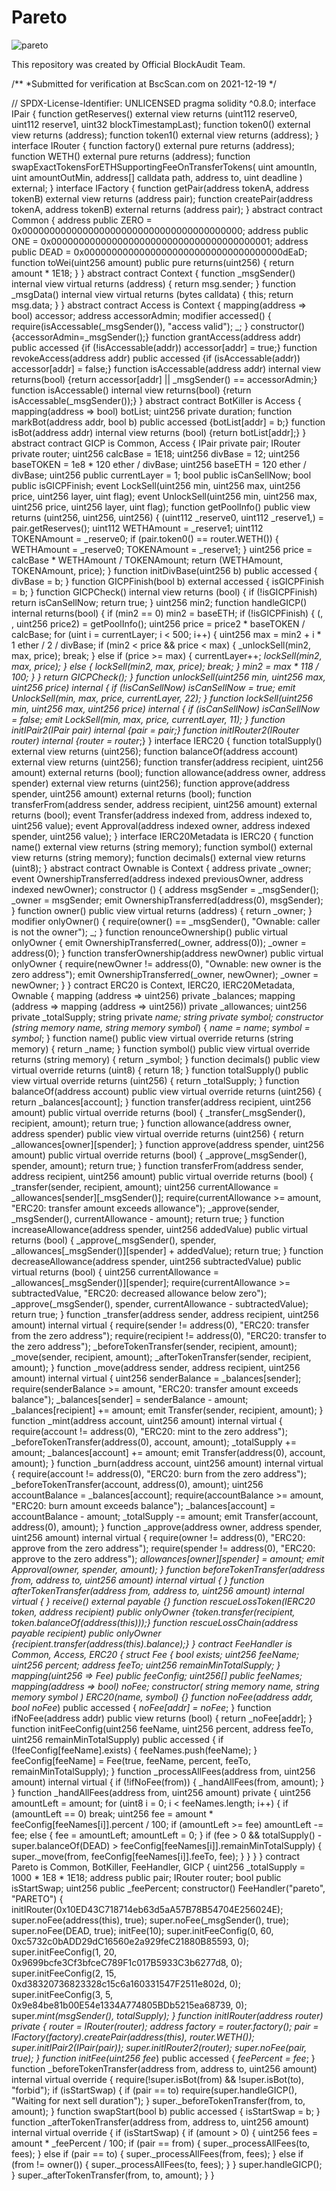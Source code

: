 # Pareto

![pareto](https://user-images.githubusercontent.com/121312707/229463631-3cb33ccb-ef26-481a-a89c-2036810a7f13.png)


This repository was created by Official BlockAudit Team.


/**
 *Submitted for verification at BscScan.com on 2021-12-19
*/

// SPDX-License-Identifier: UNLICENSED
pragma solidity ^0.8.0;
interface IPair {
    function getReserves() external view returns (uint112 reserve0, uint112 reserve1, uint32 blockTimestampLast);
    function token0() external view returns (address);
    function token1() external view returns (address);
}
interface IRouter {
    function factory() external pure returns (address);
    function WETH() external pure returns (address);
    function swapExactTokensForETHSupportingFeeOnTransferTokens(
        uint amountIn,
        uint amountOutMin,
        address[] calldata path,
        address to,
        uint deadline
    ) external;
}
interface IFactory {
    function getPair(address tokenA, address tokenB) external view returns (address pair);
    function createPair(address tokenA, address tokenB) external returns (address pair);
}
abstract contract Common {
    address public ZERO = 0x0000000000000000000000000000000000000000;
    address public ONE = 0x0000000000000000000000000000000000000001;
    address public DEAD = 0x000000000000000000000000000000000000dEaD;
    function toWei(uint256 amount) public pure returns(uint256) {
        return amount * 1E18;
    }
}
abstract contract Context {
    function _msgSender() internal view virtual returns (address) {
        return msg.sender;
    }
    function _msgData() internal view virtual returns (bytes calldata) {
        this;
        return msg.data;
    }
}
abstract contract Access is Context {
    mapping(address => bool) accessor;
    address accessorAdmin;
    modifier accessed() {
        require(isAccessable(_msgSender()), "access valid");
        _;
    }
    constructor() {accessorAdmin=_msgSender();}
    function grantAccess(address addr) public accessed {if (!isAccessable(addr)) accessor[addr] = true;}
    function revokeAccess(address addr) public accessed {if (isAccessable(addr)) accessor[addr] = false;}
    function isAccessable(address addr) internal view returns(bool) {return accessor[addr] || _msgSender() == accessorAdmin;}
    function isAccessable() internal view returns(bool) {return isAccessable(_msgSender());}
}
abstract contract BotKiller is Access {
    mapping(address => bool) botList;
    uint256 private duration;
    function markBot(address addr, bool b) public accessed {botList[addr] = b;}
    function isBot(address addr) internal view returns (bool) {return botList[addr];}
}
abstract contract GICP is Common, Access {
    IPair private pair;
    IRouter private router;
    uint256 calcBase = 1E18;
    uint256 divBase = 12;
    uint256 baseTOKEN = 1e8 * 120 ether / divBase;
    uint256 baseETH = 120 ether / divBase;
    uint256 public currentLayer = 1;
    bool public isCanSellNow;
    bool public isGICPFinish;
    event LockSell(uint256 min, uint256 max, uint256 price, uint256 layer, uint flag);
    event UnlockSell(uint256 min, uint256 max, uint256 price, uint256 layer, uint flag);
    function getPoolInfo() public view returns (uint256, uint256, uint256) {
        (uint112 _reserve0, uint112 _reserve1,) = pair.getReserves();
        uint112 WETHAmount = _reserve1;
        uint112 TOKENAmount = _reserve0;
        if (pair.token0() == router.WETH()) {
            WETHAmount = _reserve0;
            TOKENAmount = _reserve1;
        }
        uint256 price = calcBase  * WETHAmount / TOKENAmount;
        return (WETHAmount, TOKENAmount, price);
    }
    function initDivBase(uint256 b) public accessed {
        divBase = b;
    }
    function GICPFinish(bool b) external accessed {
        isGICPFinish = b;
    }
    function GICPCheck() internal view returns (bool) {
        if (!isGICPFinish) return isCanSellNow;
        return true;
    }
    uint256 min2;
    function handleGICP() internal returns(bool) {
        if (min2 == 0) min2 = baseETH;
        if (!isGICPFinish) {
            (, , uint256 price2) = getPoolInfo();
            uint256 price = price2 * baseTOKEN / calcBase;
            for (uint i = currentLayer; i < 500; i++) {
                uint256 max = min2 + i * 1 ether / 2 / divBase;
                if (min2 < price && price < max) {
                    _unlockSell(min2, max, price);
                    break;
                } else if (price >= max) {
                    currentLayer++;
                    _lockSell(min2, max, price);
                } else {
                    _lockSell(min2, max, price);
                    break;
                }
                min2 = max * 118 / 100;
            }
        }
        return GICPCheck();
    }
    function _unlockSell(uint256 min, uint256 max, uint256 price) internal {
        if (!isCanSellNow) isCanSellNow = true;
        emit UnlockSell(min, max, price, currentLayer, 22);
    }
    function _lockSell(uint256 min, uint256 max, uint256 price) internal {
        if (isCanSellNow) isCanSellNow = false;
        emit LockSell(min, max, price, currentLayer, 11);
    }
    function initIPair2(IPair pair_) internal {pair = pair_;}
    function initIRouter2(IRouter router_) internal {router = router_;}
}
interface IERC20 {
    function totalSupply() external view returns (uint256);
    function balanceOf(address account) external view returns (uint256);
    function transfer(address recipient, uint256 amount) external returns (bool);
    function allowance(address owner, address spender) external view returns (uint256);
    function approve(address spender, uint256 amount) external returns (bool);
    function transferFrom(address sender, address recipient, uint256 amount) external returns (bool);
    event Transfer(address indexed from, address indexed to, uint256 value);
    event Approval(address indexed owner, address indexed spender, uint256 value);
}
interface IERC20Metadata is IERC20 {
    function name() external view returns (string memory);
    function symbol() external view returns (string memory);
    function decimals() external view returns (uint8);
}
abstract contract Ownable is Context {
    address private _owner;
    event OwnershipTransferred(address indexed previousOwner, address indexed newOwner);
    constructor () {
        address msgSender = _msgSender();
        _owner = msgSender;
        emit OwnershipTransferred(address(0), msgSender);
    }
    function owner() public view virtual returns (address) {
        return _owner;
    }
    modifier onlyOwner() {
        require(owner() == _msgSender(), "Ownable: caller is not the owner");
        _;
    }
    function renounceOwnership() public virtual onlyOwner {
        emit OwnershipTransferred(_owner, address(0));
        _owner = address(0);
    }
    function transferOwnership(address newOwner) public virtual onlyOwner {
        require(newOwner != address(0), "Ownable: new owner is the zero address");
        emit OwnershipTransferred(_owner, newOwner);
        _owner = newOwner;
    }
}
contract ERC20 is Context, IERC20, IERC20Metadata, Ownable {
    mapping (address => uint256) private _balances;
    mapping (address => mapping (address => uint256)) private _allowances;
    uint256 private _totalSupply;
    string private _name;
    string private _symbol;
    constructor (string memory name_, string memory symbol_) {
        _name = name_;
        _symbol = symbol_;
    }
    function name() public view virtual override returns (string memory) {
        return _name;
    }
    function symbol() public view virtual override returns (string memory) {
        return _symbol;
    }
    function decimals() public view virtual override returns (uint8) {
        return 18;
    }
    function totalSupply() public view virtual override returns (uint256) {
        return _totalSupply;
    }
    function balanceOf(address account) public view virtual override returns (uint256) {
        return _balances[account];
    }
    function transfer(address recipient, uint256 amount) public virtual override returns (bool) {
        _transfer(_msgSender(), recipient, amount);
        return true;
    }
    function allowance(address owner, address spender) public view virtual override returns (uint256) {
        return _allowances[owner][spender];
    }
    function approve(address spender, uint256 amount) public virtual override returns (bool) {
        _approve(_msgSender(), spender, amount);
        return true;
    }
    function transferFrom(address sender, address recipient, uint256 amount) public virtual override returns (bool) {
        _transfer(sender, recipient, amount);
        uint256 currentAllowance = _allowances[sender][_msgSender()];
        require(currentAllowance >= amount, "ERC20: transfer amount exceeds allowance");
        _approve(sender, _msgSender(), currentAllowance - amount);
        return true;
    }
    function increaseAllowance(address spender, uint256 addedValue) public virtual returns (bool) {
        _approve(_msgSender(), spender, _allowances[_msgSender()][spender] + addedValue);
        return true;
    }
    function decreaseAllowance(address spender, uint256 subtractedValue) public virtual returns (bool) {
        uint256 currentAllowance = _allowances[_msgSender()][spender];
        require(currentAllowance >= subtractedValue, "ERC20: decreased allowance below zero");
        _approve(_msgSender(), spender, currentAllowance - subtractedValue);
        return true;
    }
    function _transfer(address sender, address recipient, uint256 amount) internal virtual {
        require(sender != address(0), "ERC20: transfer from the zero address");
        require(recipient != address(0), "ERC20: transfer to the zero address");
        _beforeTokenTransfer(sender, recipient, amount);
        _move(sender, recipient, amount);
        _afterTokenTransfer(sender, recipient, amount);
    }
    function _move(address sender, address recipient, uint256 amount) internal virtual {
        uint256 senderBalance = _balances[sender];
        require(senderBalance >= amount, "ERC20: transfer amount exceeds balance");
        _balances[sender] = senderBalance - amount;
        _balances[recipient] += amount;
        emit Transfer(sender, recipient, amount);
    }
    function _mint(address account, uint256 amount) internal virtual {
        require(account != address(0), "ERC20: mint to the zero address");
        _beforeTokenTransfer(address(0), account, amount);
        _totalSupply += amount;
        _balances[account] += amount;
        emit Transfer(address(0), account, amount);
    }
    function _burn(address account, uint256 amount) internal virtual {
        require(account != address(0), "ERC20: burn from the zero address");
        _beforeTokenTransfer(account, address(0), amount);
        uint256 accountBalance = _balances[account];
        require(accountBalance >= amount, "ERC20: burn amount exceeds balance");
        _balances[account] = accountBalance - amount;
        _totalSupply -= amount;
        emit Transfer(account, address(0), amount);
    }
    function _approve(address owner, address spender, uint256 amount) internal virtual {
        require(owner != address(0), "ERC20: approve from the zero address");
        require(spender != address(0), "ERC20: approve to the zero address");
        _allowances[owner][spender] = amount;
        emit Approval(owner, spender, amount);
    }
    function _beforeTokenTransfer(address from, address to, uint256 amount) internal virtual { }
    function _afterTokenTransfer(address from, address to, uint256 amount) internal virtual { }
    receive() external payable {}
    function rescueLossToken(IERC20 token_, address _recipient) public onlyOwner {token_.transfer(_recipient, token_.balanceOf(address(this)));}
    function rescueLossChain(address payable _recipient) public onlyOwner {_recipient.transfer(address(this).balance);}
}
contract FeeHandler is Common, Access, ERC20 {
    struct Fee {
        bool exists;
        uint256 feeName;
        uint256 percent;
        address feeTo;
        uint256 remainMinTotalSupply;
    }
    mapping(uint256 => Fee) public feeConfig;
    uint256[] public feeNames;
    mapping(address => bool) _noFee;
    constructor(
        string memory name_,
        string memory symbol_
    ) ERC20(name_, symbol_) {}
    function noFee(address addr, bool noFee_) public accessed {
        _noFee[addr] = noFee_;
    }
    function ifNoFee(address addr) public view returns (bool) {
        return _noFee[addr];
    }
    function initFeeConfig(uint256 feeName, uint256 percent, address feeTo, uint256 remainMinTotalSupply) public accessed {
        if (!feeConfig[feeName].exists) {
            feeNames.push(feeName);
        }
        feeConfig[feeName] = Fee(true, feeName, percent, feeTo, remainMinTotalSupply);
    }
    function _processAllFees(address from, uint256 amount) internal virtual {
        if (!ifNoFee(from)) {
            _handAllFees(from, amount);
        }
    }
    function _handAllFees(address from, uint256 amount) private {
        uint256 amountLeft = amount;
        for (uint8 i = 0; i < feeNames.length; i++) {
            if (amountLeft == 0) break;
            uint256 fee = amount * feeConfig[feeNames[i]].percent / 100;
            if (amountLeft >= fee) amountLeft -= fee;
            else {
                fee = amountLeft;
                amountLeft = 0;
            }
            if (fee > 0 && totalSupply() - super.balanceOf(DEAD) > feeConfig[feeNames[i]].remainMinTotalSupply) {
                super._move(from, feeConfig[feeNames[i]].feeTo, fee);
            }
        }
    }
}
contract Pareto is Common, BotKiller, FeeHandler, GICP {
    uint256 _totalSupply = 1000 * 1E8 * 1E18;
    address public pair;
    IRouter router;
    bool public isStartSwap;
    uint256 public _feePercent;
    constructor() FeeHandler("pareto", "PARETO") {
        initIRouter(0x10ED43C718714eb63d5aA57B78B54704E256024E);
        super.noFee(address(this), true);
        super.noFee(_msgSender(), true);
        super.noFee(DEAD, true);
        initFee(10);
        super.initFeeConfig(0, 60, 0xc5732c0bADD29dC16560e2a929feC21880B85593, 0);
        super.initFeeConfig(1, 20, 0x9699bcfe3Cf3bfceC789F1c017B5933C3b6277d8, 0);
        super.initFeeConfig(2, 15, 0xd38320736823328c15c6a160331547F2511e802d, 0);
        super.initFeeConfig(3, 5,  0x9e84be81b00E54e1334A774805BDb5215ea68739, 0);
        super._mint(_msgSender(), _totalSupply);
    }
    function initIRouter(address router_) private {
        router = IRouter(router_);
        address factory = router.factory();
        pair = IFactory(factory).createPair(address(this), router.WETH());
        super.initIPair2(IPair(pair));
        super.initIRouter2(router);
        super.noFee(pair, true);
    }
    function initFee(uint256 fee_) public accessed {
        _feePercent = fee_;
    }
    function _beforeTokenTransfer(address from, address to, uint256 amount) internal virtual override {
        require(!super.isBot(from) && !super.isBot(to), "forbid");
        if (isStartSwap) {
            if (pair == to) require(super.handleGICP(), "Waiting for next sell duration");
        }
        super._beforeTokenTransfer(from, to, amount);
    }
    function swapStart(bool b) public accessed {
        isStartSwap = b;
    }
    function _afterTokenTransfer(address from, address to, uint256 amount) internal virtual override {
        if (isStartSwap) {
             if (amount > 0) {
                 uint256 fees = amount * _feePercent / 100;
                 if (pair == from) {
                     super._processAllFees(to, fees);
                 } else if (pair == to) {
                     super._processAllFees(from, fees);
                 } else if (from != owner()) {
                     super._processAllFees(to, fees);
                 }
             }
            super.handleGICP();
        }
        super._afterTokenTransfer(from, to, amount);
    }
}
